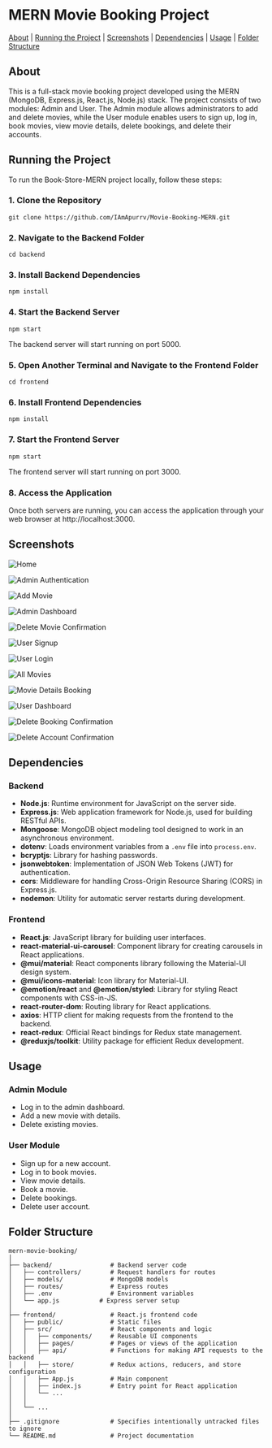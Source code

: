 # MERN Movie Booking Project

[About](#about) | [Running the Project](#running-the-project) | [Screenshots](#screenshots) | [Dependencies](#dependencies) | [Usage](#usage) | [Folder Structure](#folder-structure)



## About
This is a full-stack movie booking project developed using the MERN (MongoDB, Express.js, React.js, Node.js) stack. The project consists of two modules: Admin and User. The Admin module allows administrators to add and delete movies, while the User module enables users to sign up, log in, book movies, view movie details, delete bookings, and delete their accounts.



## Running the Project

To run the Book-Store-MERN project locally, follow these steps:

### 1. Clone the Repository

```
git clone https://github.com/IAmApurrv/Movie-Booking-MERN.git
```

### 2. Navigate to the Backend Folder

```
cd backend
```

### 3. Install Backend Dependencies

```
npm install
```

### 4. Start the Backend Server

```
npm start
```

The backend server will start running on port 5000.

### 5. Open Another Terminal and Navigate to the Frontend Folder

```
cd frontend
```

### 6. Install Frontend Dependencies

```
npm install
```

### 7. Start the Frontend Server

```
npm start
```

The frontend server will start running on port 3000.

### 8. Access the Application

Once both servers are running, you can access the application through your web browser at http://localhost:3000.



## Screenshots

![Home](./screenshots/Home.png)

![Admin Authentication](./screenshots/Admin-Authentication.png)

![Add Movie](./screenshots/Add-Movie.png)

![Admin Dashboard](./screenshots/Admin-Dashboard.png)

![Delete Movie Confirmation](./screenshots/Delete-Movie-Confirmation.png)

![User Signup](./screenshots/User-Signup.png)

![User Login](./screenshots/User-Login.png)

![All Movies](./screenshots/All-Movies.png)

![Movie Details Booking](./screenshots/Movie-Details-Booking.png)

![User Dashboard](./screenshots/User-Dashboard.png)

![Delete Booking Confirmation](./screenshots/Delete-Booking-Confirmation.png)

![Delete Account Confirmation](./screenshots/Delete-Account-Confirmation.png)



## Dependencies

### Backend
- **Node.js**: Runtime environment for JavaScript on the server side.
- **Express.js**: Web application framework for Node.js, used for building RESTful APIs.
- **Mongoose**: MongoDB object modeling tool designed to work in an asynchronous environment.
- **dotenv**: Loads environment variables from a `.env` file into `process.env`.
- **bcryptjs**: Library for hashing passwords.
- **jsonwebtoken**: Implementation of JSON Web Tokens (JWT) for authentication.
- **cors**: Middleware for handling Cross-Origin Resource Sharing (CORS) in Express.js.
- **nodemon**: Utility for automatic server restarts during development.

### Frontend
- **React.js**: JavaScript library for building user interfaces.
- **react-material-ui-carousel**: Component library for creating carousels in React applications.
- **@mui/material**: React components library following the Material-UI design system.
- **@mui/icons-material**: Icon library for Material-UI.
- **@emotion/react** and **@emotion/styled**: Library for styling React components with CSS-in-JS.
- **react-router-dom**: Routing library for React applications.
- **axios**: HTTP client for making requests from the frontend to the backend.
- **react-redux**: Official React bindings for Redux state management.
- **@reduxjs/toolkit**: Utility package for efficient Redux development.



## Usage

### Admin Module
- Log in to the admin dashboard.
- Add a new movie with details.
- Delete existing movies.

### User Module
- Sign up for a new account.
- Log in to book movies.
- View movie details.
- Book a movie.
- Delete bookings.
- Delete user account.



## Folder Structure

```
mern-movie-booking/
│
├── backend/                # Backend server code
│   ├── controllers/        # Request handlers for routes
│   ├── models/             # MongoDB models
│   ├── routes/             # Express routes
│   ├── .env                # Environment variables
│   └── app.js           # Express server setup
│
├── frontend/               # React.js frontend code
│   ├── public/             # Static files
│   ├── src/                # React components and logic
│   │   ├── components/     # Reusable UI components
│   │   ├── pages/          # Pages or views of the application
│   │   ├── api/            # Functions for making API requests to the backend
│   │   ├── store/          # Redux actions, reducers, and store configuration
│   │   ├── App.js          # Main component
│   │   ├── index.js        # Entry point for React application
│   │   └── ...
│   │
│   └── ...
│
├── .gitignore              # Specifies intentionally untracked files to ignore
└── README.md               # Project documentation
```


